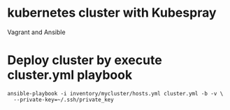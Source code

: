 # kubernetes cluster with Kubespray
Vagrant and Ansible

# Deploy cluster by execute cluster.yml playbook

```
ansible-playbook -i inventory/mycluster/hosts.yml cluster.yml -b -v \
  --private-key=~/.ssh/private_key
```